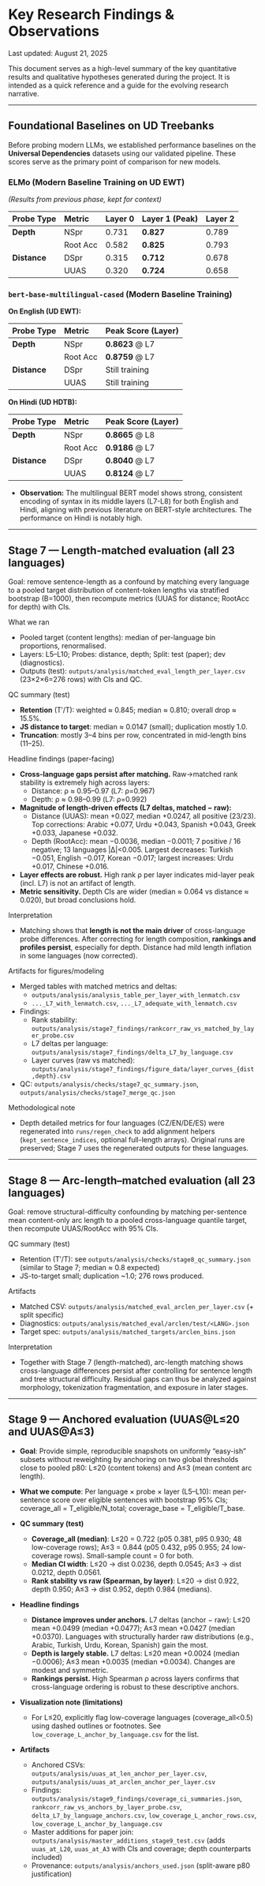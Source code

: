 # Key Research Findings & Observations

Last updated: August 21, 2025

This document serves as a high-level summary of the key quantitative results and qualitative hypotheses generated during the project. It is intended as a quick reference and a guide for the evolving research narrative.

---

## Foundational Baselines on UD Treebanks

Before probing modern LLMs, we established performance baselines on the **Universal Dependencies** datasets using our validated pipeline. These scores serve as the primary point of comparison for new models.

### ELMo (Modern Baseline Training on UD EWT)

*(Results from previous phase, kept for context)*

| Probe Type | Metric     | Layer 0 | Layer 1 (Peak) | Layer 2 |
| :--------- | :--------- | :------ | :------------- | :------ |
| **Depth**  | NSpr       | 0.731   | **0.827**      | 0.789   |
|            | Root Acc   | 0.582   | **0.825**      | 0.793   |
| **Distance**| DSpr       | 0.315   | **0.712**      | 0.678   |
|            | UUAS       | 0.320   | **0.724**      | 0.658   |

### `bert-base-multilingual-cased` (Modern Baseline Training)

**On English (UD EWT):**

| Probe Type | Metric | Peak Score (Layer) |
| :--------- | :----- | :------------------- |
| **Depth**  | NSpr   | **0.8623** @ L7      |
|            | Root Acc| **0.8759** @ L7      |
| **Distance**| DSpr   | Still training     |
|            | UUAS   | Still training      |

**On Hindi (UD HDTB):**

| Probe Type | Metric | Peak Score (Layer) |
| :--------- | :----- | :------------------- |
| **Depth**  | NSpr   | **0.8665** @ L8      |
|            | Root Acc| **0.9186** @ L7      |
| **Distance**| DSpr   | **0.8040** @ L7      |
|            | UUAS   | **0.8124** @ L7      |

*   **Observation:** The multilingual BERT model shows strong, consistent encoding of syntax in its middle layers (L7-L8) for both English and Hindi, aligning with previous literature on BERT-style architectures. The performance on Hindi is notably high.

---

## Stage 7 — Length-matched evaluation (all 23 languages)

Goal: remove sentence-length as a confound by matching every language to a pooled target distribution of content-token lengths via stratified bootstrap (B=1000), then recompute metrics (UUAS for distance; RootAcc for depth) with CIs.

What we ran
- Pooled target (content lengths): median of per-language bin proportions, renormalised.
- Layers: L5–L10; Probes: distance, depth; Split: test (paper); dev (diagnostics).
- Outputs (test): `outputs/analysis/matched_eval_length_per_layer.csv` (23×2×6=276 rows) with CIs and QC.

QC summary (test)
- **Retention** (T′/T): weighted ≈ 0.845; median ≈ 0.810; overall drop ≈ 15.5%.
- **JS distance to target**: median ≈ 0.0147 (small); duplication mostly 1.0.
- **Truncation**: mostly 3–4 bins per row, concentrated in mid-length bins (11–25).

Headline findings (paper-facing)
- **Cross-language gaps persist after matching.** Raw→matched rank stability is extremely high across layers:
  - Distance: ρ ≈ 0.95–0.97 (L7: ρ=0.967)
  - Depth: ρ ≈ 0.98–0.99 (L7: ρ=0.992)
- **Magnitude of length-driven effects (L7 deltas, matched − raw):**
  - Distance (UUAS): mean +0.027, median +0.0247, all positive (23/23). Top corrections: Arabic +0.077, Urdu +0.043, Spanish +0.043, Greek +0.033, Japanese +0.032.
  - Depth (RootAcc): mean −0.0036, median −0.0011; 7 positive / 16 negative; 13 languages |Δ|<0.005. Largest decreases: Turkish −0.051, English −0.017, Korean −0.017; largest increases: Urdu +0.017, Chinese +0.016.
- **Layer effects are robust.** High rank ρ per layer indicates mid-layer peak (incl. L7) is not an artifact of length.
- **Metric sensitivity.** Depth CIs are wider (median ≈ 0.064 vs distance ≈ 0.020), but broad conclusions hold.

Interpretation
- Matching shows that **length is not the main driver** of cross-language probe differences. After correcting for length composition, **rankings and profiles persist**, especially for depth. Distance had mild length inflation in some languages (now corrected).

Artifacts for figures/modeling
- Merged tables with matched metrics and deltas:
  - `outputs/analysis/analysis_table_per_layer_with_lenmatch.csv`
  - `..._L7_with_lenmatch.csv`, `..._L7_adequate_with_lenmatch.csv`
- Findings:
  - Rank stability: `outputs/analysis/stage7_findings/rankcorr_raw_vs_matched_by_layer_probe.csv`
  - L7 deltas per language: `outputs/analysis/stage7_findings/delta_L7_by_language.csv`
  - Layer curves (raw vs matched): `outputs/analysis/stage7_findings/figure_data/layer_curves_{dist,depth}.csv`
- QC: `outputs/analysis/checks/stage7_qc_summary.json`, `outputs/analysis/checks/stage7_merge_qc.json`

Methodological note
- Depth detailed metrics for four languages (CZ/EN/DE/ES) were regenerated into `runs/regen_check` to add alignment helpers (`kept_sentence_indices`, optional full-length arrays). Original runs are preserved; Stage 7 uses the regenerated outputs for these languages.

---

## Stage 8 — Arc-length–matched evaluation (all 23 languages)

Goal: remove structural-difficulty confounding by matching per-sentence mean content-only arc length to a pooled cross-language quantile target, then recompute UUAS/RootAcc with 95% CIs.

QC summary (test)
- Retention (T′/T): see `outputs/analysis/checks/stage8_qc_summary.json` (similar to Stage 7; median ≈ 0.8 expected)
- JS-to-target small; duplication ~1.0; 276 rows produced.

Artifacts
- Matched CSV: `outputs/analysis/matched_eval_arclen_per_layer.csv` (+ split specific)
- Diagnostics: `outputs/analysis/matched_eval/arclen/test/<LANG>.json`
- Target spec: `outputs/analysis/matched_targets/arclen_bins.json`

Interpretation
- Together with Stage 7 (length-matched), arc-length matching shows cross-language differences persist after controlling for sentence length and tree structural difficulty. Residual gaps can thus be analyzed against morphology, tokenization fragmentation, and exposure in later stages.

---

## Stage 9 — Anchored evaluation (UUAS@L≤20 and UUAS@A≤3)

- **Goal**: Provide simple, reproducible snapshots on uniformly “easy-ish” subsets without reweighting by anchoring on two global thresholds close to pooled p80: L≤20 (content tokens) and A≤3 (mean content arc length).

- **What we compute**: Per language × probe × layer (L5–L10): mean per-sentence score over eligible sentences with bootstrap 95% CIs; coverage_all = T_eligible/N_total; coverage_base = T_eligible/T_base.

- **QC summary (test)**
  - **Coverage_all (median)**: L≤20 = 0.722 (p05 0.381, p95 0.930; 48 low-coverage rows); A≤3 = 0.844 (p05 0.432, p95 0.955; 24 low-coverage rows). Small-sample count = 0 for both.
  - **Median CI width**: L≤20 → dist 0.0236, depth 0.0545; A≤3 → dist 0.0212, depth 0.0561.
  - **Rank stability vs raw (Spearman, by layer)**: L≤20 → dist 0.922, depth 0.950; A≤3 → dist 0.952, depth 0.984 (medians).

- **Headline findings**
  - **Distance improves under anchors.** L7 deltas (anchor − raw): L≤20 mean +0.0499 (median +0.0477); A≤3 mean +0.0427 (median +0.0370). Languages with structurally harder raw distributions (e.g., Arabic, Turkish, Urdu, Korean, Spanish) gain the most.
  - **Depth is largely stable.** L7 deltas: L≤20 mean +0.0024 (median −0.0006); A≤3 mean +0.0035 (median +0.0034). Changes are modest and symmetric.
  - **Rankings persist.** High Spearman ρ across layers confirms that cross-language ordering is robust to these descriptive anchors.

- **Visualization note (limitations)**
  - For L≤20, explicitly flag low-coverage languages (coverage_all<0.5) using dashed outlines or footnotes. See `low_coverage_L_anchor_by_language.csv` for the list.

- **Artifacts**
  - Anchored CSVs: `outputs/analysis/uuas_at_len_anchor_per_layer.csv`, `outputs/analysis/uuas_at_arclen_anchor_per_layer.csv`
  - Findings: `outputs/analysis/stage9_findings/coverage_ci_summaries.json`, `rankcorr_raw_vs_anchors_by_layer_probe.csv`, `delta_L7_by_language_anchors.csv`, `low_coverage_L_anchor_rows.csv`, `low_coverage_L_anchor_by_language.csv`
  - Master additions for paper join: `outputs/analysis/master_additions_stage9_test.csv` (adds `uuas_at_L20`, `uuas_at_A3` with CIs and coverage; depth counterparts included)
  - Provenance: `outputs/analysis/anchors_used.json` (split-aware p80 justification)